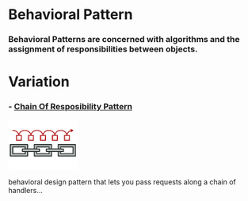 # Behavioral Pattern
### Behavioral Patterns are concerned with algorithms and the assignment of responsibilities between objects.

# Variation
 ### - [Chain Of Resposibility Pattern](/chain-of-responsibility)
 
 ![Visual Diagram Chain Of Resposibility Pattern](img/chain-of-responsibility-mini.png)
 
  behavioral design pattern that lets you pass requests along a chain of handlers...
